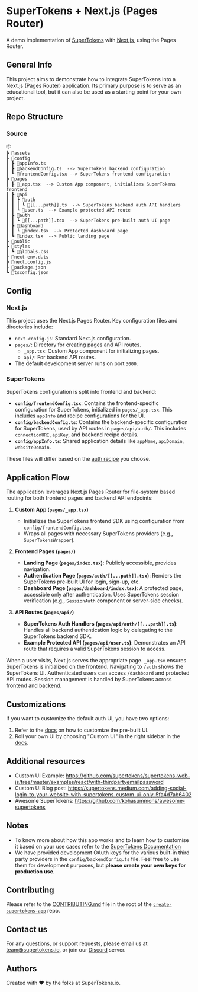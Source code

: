 # SuperTokens + Next.js (Pages Router)

A demo implementation of [SuperTokens](https://supertokens.com/) with [Next.js](https://nextjs.org/), using the Pages Router.

## General Info

This project aims to demonstrate how to integrate SuperTokens into a Next.js (Pages Router) application. Its primary purpose is to serve as an educational tool, but it can also be used as a starting point for your own project.

## Repo Structure

### Source

```
📦
┣ 📂assets
┣ 📂config
┃ ┣ 📜appInfo.ts
┃ ┣ 📜backendConfig.ts  --> SuperTokens backend configuration
┃ ┗ 📜frontendConfig.tsx --> SuperTokens frontend configuration
┣ 📂pages
┃ ┣ 📜_app.tsx  --> Custom App component, initializes SuperTokens frontend
┃ ┣ 📂api
┃ ┃ ┣ 📂auth
┃ ┃ ┃ ┗ 📜[[...path]].ts  --> SuperTokens backend auth API handlers
┃ ┃ ┗ 📜user.ts  --> Example protected API route
┃ ┣ 📂auth
┃ ┃ ┗ 📜[[...path]].tsx  --> SuperTokens pre-built auth UI page
┃ ┣ 📂dashboard
┃ ┃ ┗ 📜index.tsx  --> Protected dashboard page
┃ ┗ 📜index.tsx  --> Public landing page
┣ 📂public
┣ 📂styles
┃ ┗ 📜globals.css
┣ 📜next-env.d.ts
┣ 📜next.config.js
┣ 📜package.json
┗ 📜tsconfig.json
```

## Config

### Next.js

This project uses the Next.js Pages Router. Key configuration files and directories include:

-   `next.config.js`: Standard Next.js configuration.
-   `pages/`: Directory for creating pages and API routes.
    -   `_app.tsx`: Custom App component for initializing pages.
    -   `api/`: For backend API routes.
-   The default development server runs on port `3000`.

### SuperTokens

SuperTokens configuration is split into frontend and backend:

-   **`config/frontendConfig.tsx`**: Contains the frontend-specific configuration for SuperTokens, initialized in `pages/_app.tsx`. This includes `appInfo` and recipe configurations for the UI.
-   **`config/backendConfig.ts`**: Contains the backend-specific configuration for SuperTokens, used by API routes in `pages/api/auth/`. This includes `connectionURI`, `apiKey`, and backend recipe details.
-   **`config/appInfo.ts`**: Shared application details like `appName`, `apiDomain`, `websiteDomain`.

These files will differ based on the [auth recipe](https://supertokens.com/docs/guides) you choose.

## Application Flow

The application leverages Next.js Pages Router for file-system based routing for both frontend pages and backend API endpoints:

1.  **Custom App (`pages/_app.tsx`)**

    -   Initializes the SuperTokens frontend SDK using configuration from `config/frontendConfig.tsx`.
    -   Wraps all pages with necessary SuperTokens providers (e.g., `SuperTokensWrapper`).

2.  **Frontend Pages (`pages/`)**

    -   **Landing Page (`pages/index.tsx`)**: Publicly accessible, provides navigation.
    -   **Authentication Page (`pages/auth/[[...path]].tsx`)**: Renders the SuperTokens pre-built UI for login, sign-up, etc.
    -   **Dashboard Page (`pages/dashboard/index.tsx`)**: A protected page, accessible only after authentication. Uses SuperTokens session verification (e.g., `SessionAuth` component or server-side checks).

3.  **API Routes (`pages/api/`)**
    -   **SuperTokens Auth Handlers (`pages/api/auth/[[...path]].ts`)**: Handles all backend authentication logic by delegating to the SuperTokens backend SDK.
    -   **Example Protected API (`pages/api/user.ts`)**: Demonstrates an API route that requires a valid SuperTokens session to access.

When a user visits, Next.js serves the appropriate page. `_app.tsx` ensures SuperTokens is initialized on the frontend. Navigating to `/auth` shows the SuperTokens UI. Authenticated users can access `/dashboard` and protected API routes. Session management is handled by SuperTokens across frontend and backend.

## Customizations

If you want to customize the default auth UI, you have two options:

1. Refer to the [docs](https://supertokens.com/docs/thirdpartyemailpassword/advanced-customizations/react-component-override/usage) on how to customize the pre-built UI.
2. Roll your own UI by choosing "Custom UI" in the right sidebar in the [docs](https://supertokens.com/docs/thirdpartyemailpassword/quickstart/frontend-setup).

## Additional resources

-   Custom UI Example: https://github.com/supertokens/supertokens-web-js/tree/master/examples/react/with-thirdpartyemailpassword
-   Custom UI Blog post: https://supertokens.medium.com/adding-social-login-to-your-website-with-supertokens-custom-ui-only-5fa4d7ab6402
-   Awesome SuperTokens: https://github.com/kohasummons/awesome-supertokens

## Notes

-   To know more about how this app works and to learn how to customise it based on your use cases refer to the [SuperTokens Documentation](https://supertokens.com/docs/guides)
-   We have provided development OAuth keys for the various built-in third party providers in the `config/backendConfig.ts` file. Feel free to use them for development purposes, but **please create your own keys for production use**.

## Contributing

Please refer to the [CONTRIBUTING.md](https://github.com/supertokens/create-supertokens-app/blob/master/CONTRIBUTING.md) file in the root of the [`create-supertokens-app`](https://github.com/supertokens/create-supertokens-app) repo.

## Contact us

For any questions, or support requests, please email us at team@supertokens.io, or join our [Discord](https://supertokens.io/discord) server.

## Authors

Created with :heart: by the folks at SuperTokens.io.
